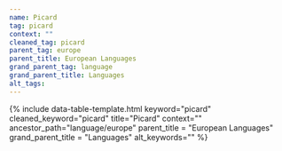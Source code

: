 ```yaml
---
name: Picard
tag: picard
context: ""
cleaned_tag: picard
parent_tag: europe
parent_title: European Languages
grand_parent_tag: language
grand_parent_title: Languages
alt_tags: 
---
```


{% include data-table-template.html 
  keyword="picard" 
  cleaned_keyword="picard" 
  title="Picard"
  context=""
  ancestor_path="language/europe" 
  parent_title = "European Languages"
  grand_parent_title = "Languages"
  alt_keywords=""
%}

